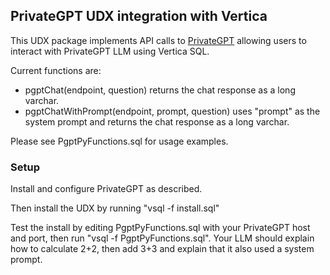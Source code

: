 ## PrivateGPT UDX integration with Vertica
This UDX package implements API calls to [PrivateGPT](https://docs.privategpt.dev/overview/welcome/introduction) allowing users to interact with PrivateGPT LLM using Vertica SQL.  

Current functions are:
- pgptChat(endpoint, question) returns the chat response as a long varchar.
- pgptChatWithPrompt(endpoint, prompt, question) uses "prompt" as the system prompt and returns the chat response as a long varchar.

Please see PgptPyFunctions.sql for usage examples.

### Setup
Install and configure PrivateGPT as described.

Then install the UDX by running "vsql -f install.sql"

Test the install by editing PgptPyFunctions.sql with your PrivateGPT host and port, then run "vsql -f PgptPyFunctions.sql".  Your LLM should explain how to calculate 2+2, then add 3+3 and explain that it also used a system prompt.
